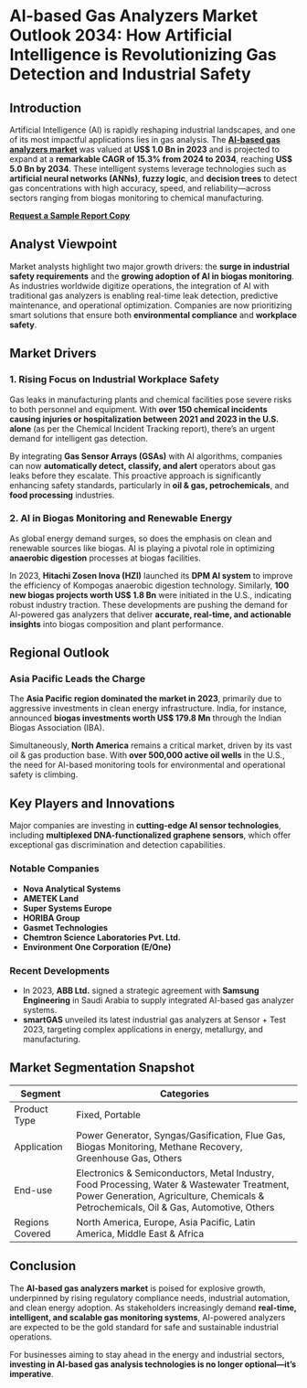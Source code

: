 
# AI-based Gas Analyzers Market Outlook 2034: How Artificial Intelligence is Revolutionizing Gas Detection and Industrial Safety

## Introduction

Artificial Intelligence (AI) is rapidly reshaping industrial landscapes, and one of its most impactful applications lies in gas analysis. The [**AI-based gas analyzers market**](https://www.transparencymarketresearch.com/ai-based-gas-analyzers-market.html) was valued at **US$ 1.0 Bn in 2023** and is projected to expand at a **remarkable CAGR of 15.3% from 2024 to 2034**, reaching **US$ 5.0 Bn by 2034**. These intelligent systems leverage technologies such as **artificial neural networks (ANNs)**, **fuzzy logic**, and **decision trees** to detect gas concentrations with high accuracy, speed, and reliability—across sectors ranging from biogas monitoring to chemical manufacturing.

[**Request a Sample Report Copy**](https://www.transparencymarketresearch.com/sample/sample.php?flag=S&rep_id=86041)

## Analyst Viewpoint

Market analysts highlight two major growth drivers: the **surge in industrial safety requirements** and the **growing adoption of AI in biogas monitoring**. As industries worldwide digitize operations, the integration of AI with traditional gas analyzers is enabling real-time leak detection, predictive maintenance, and operational optimization. Companies are now prioritizing smart solutions that ensure both **environmental compliance** and **workplace safety**.

## Market Drivers

### 1. Rising Focus on Industrial Workplace Safety

Gas leaks in manufacturing plants and chemical facilities pose severe risks to both personnel and equipment. With **over 150 chemical incidents causing injuries or hospitalization between 2021 and 2023 in the U.S. alone** (as per the Chemical Incident Tracking report), there’s an urgent demand for intelligent gas detection.

By integrating **Gas Sensor Arrays (GSAs)** with AI algorithms, companies can now **automatically detect, classify, and alert** operators about gas leaks before they escalate. This proactive approach is significantly enhancing safety standards, particularly in **oil & gas, petrochemicals**, and **food processing** industries.

### 2. AI in Biogas Monitoring and Renewable Energy

As global energy demand surges, so does the emphasis on clean and renewable sources like biogas. AI is playing a pivotal role in optimizing **anaerobic digestion** processes at biogas facilities.

In 2023, **Hitachi Zosen Inova (HZI)** launched its **DPM AI system** to improve the efficiency of Kompogas anaerobic digestion technology. Similarly, **100 new biogas projects worth US$ 1.8 Bn** were initiated in the U.S., indicating robust industry traction. These developments are pushing the demand for AI-powered gas analyzers that deliver **accurate, real-time, and actionable insights** into biogas composition and plant performance.

## Regional Outlook

### Asia Pacific Leads the Charge

The **Asia Pacific region dominated the market in 2023**, primarily due to aggressive investments in clean energy infrastructure. India, for instance, announced **biogas investments worth US$ 179.8 Mn** through the Indian Biogas Association (IBA).

Simultaneously, **North America** remains a critical market, driven by its vast oil & gas production base. With **over 500,000 active oil wells** in the U.S., the need for AI-based monitoring tools for environmental and operational safety is climbing.

## Key Players and Innovations

Major companies are investing in **cutting-edge AI sensor technologies**, including **multiplexed DNA-functionalized graphene sensors**, which offer exceptional gas discrimination and detection capabilities.

### Notable Companies

- **Nova Analytical Systems**
- **AMETEK Land**
- **Super Systems Europe**
- **HORIBA Group**
- **Gasmet Technologies**
- **Chemtron Science Laboratories Pvt. Ltd.**
- **Environment One Corporation (E/One)**

### Recent Developments

- In 2023, **ABB Ltd.** signed a strategic agreement with **Samsung Engineering** in Saudi Arabia to supply integrated AI-based gas analyzer systems.
- **smartGAS** unveiled its latest industrial gas analyzers at Sensor + Test 2023, targeting complex applications in energy, metallurgy, and manufacturing.

## Market Segmentation Snapshot

| Segment         | Categories |
|----------------|------------|
| Product Type    | Fixed, Portable |
| Application     | Power Generator, Syngas/Gasification, Flue Gas, Biogas Monitoring, Methane Recovery, Greenhouse Gas, Others |
| End-use         | Electronics & Semiconductors, Metal Industry, Food Processing, Water & Wastewater Treatment, Power Generation, Agriculture, Chemicals & Petrochemicals, Oil & Gas, Automotive, Others |
| Regions Covered | North America, Europe, Asia Pacific, Latin America, Middle East & Africa |

## Conclusion

The **AI-based gas analyzers market** is poised for explosive growth, underpinned by rising regulatory compliance needs, industrial automation, and clean energy adoption. As stakeholders increasingly demand **real-time, intelligent, and scalable gas monitoring systems**, AI-powered analyzers are expected to be the gold standard for safe and sustainable industrial operations.

For businesses aiming to stay ahead in the energy and industrial sectors, **investing in AI-based gas analysis technologies is no longer optional—it’s imperative**.
